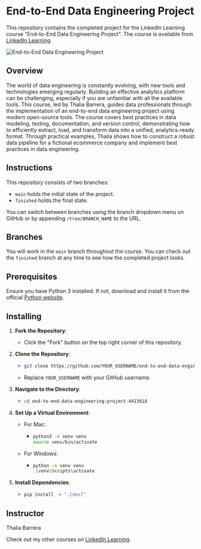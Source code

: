 # End-to-End Data Engineering Project

This repository contains the completed project for the LinkedIn Learning course "End-to-End Data Engineering Project". The course is available from [LinkedIn Learning][lil-course-url].

![End-to-End Data Engineering Project][lil-thumbnail-url]

## Overview

The world of data engineering is constantly evolving, with new tools and technologies emerging regularly. Building an effective analytics platform can be challenging, especially if you are unfamiliar with all the available tools. This course, led by Thalia Barrera, guides data professionals through the implementation of an end-to-end data engineering project using modern open-source tools. The course covers best practices in data modeling, testing, documentation, and version control, demonstrating how to efficiently extract, load, and transform data into a unified, analytics-ready format. Through practical examples, Thalia shows how to construct a robust data pipeline for a fictional ecommerce company and implement best practices in data engineering.

## Instructions

This repository consists of two branches:
- `main` holds the initial state of the project.
- `finished` holds the final state.

You can switch between branches using the branch dropdown menu on GitHub or by appending `/tree/BRANCH_NAME` to the URL.

## Branches

You will work in the `main` branch throughout the course. You can check out the `finished` branch at any time to see how the completed project looks.

## Prerequisites

Ensure you have Python 3 installed. If not, download and install it from the official [Python website](https://www.python.org/downloads/).

## Installing

1. **Fork the Repository**:
    - Click the "Fork" button on the top right corner of this repository.

2. **Clone the Repository**:
    - ```sh
      git clone https://github.com/YOUR_USERNAME/end-to-end-data-engineering-project-4413618.git
      ```
    - Replace `YOUR_USERNAME` with your GitHub username.

3. **Navigate to the Directory**:
    - ```sh
      cd end-to-end-data-engineering-project-4413618
      ```

4. **Set Up a Virtual Environment**:
    - For Mac:
        - ```sh
          python3 -m venv venv
          source venv/bin/activate
          ```
    - For Windows:
        - ```sh
          python -m venv venv
          .\venv\Scripts\activate
          ```

5. **Install Dependencies**:
    - ```sh
      pip install -e ".[dev]"
      ```

## Instructor

Thalia Barrera

Check out my other courses on [LinkedIn Learning](https://www.linkedin.com/learning/instructors/thalia-barrera).

[lil-course-url]: https://www.linkedin.com/learning/end-to-end-data-engineering-project?dApp=59033956&leis=LAA
[lil-thumbnail-url]: https://media.licdn.com/dms/image/D4D0DAQFQihfehsNCiQ/learning-public-crop_288_512/0/1698869440746?e=2147483647&v=beta&t=3G9Icq-7JuCKrWsa5lQMv3mLiqyy5NkXwj8urZEXCWw
